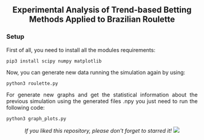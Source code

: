 <h2 align="center">Experimental Analysis of Trend-based Betting Methods Applied to Brazilian Roulette</h2>

### Setup
<p align="justify"> 
 <a>First of all, you need to install all the modules requirements:</a>
</p>

```shell
pip3 install scipy numpy matplotlib
```

<p align="justify"> 
 <a>Now, you can generate new data running the simulation again by using:</a>
</p>

```shell
python3 roulette.py 
```

<p align="justify"> 
 <a>For generate new graphs and get the statistical information about the previous simulation using the generated files .npy you just need to run the following code:</a>
</p>

```shell
python3 graph_plots.py 
```

<p align="center"> 
  <i>If you liked this repository, please don't forget to starred it!</i>
  <img src="https://img.shields.io/github/stars/victorkich/BrazilianRoulette?style=social"/>
</p>

